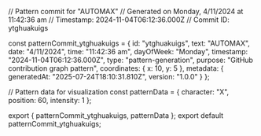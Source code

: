 // Pattern commit for "AUTOMAX"
// Generated on Monday, 4/11/2024 at 11:42:36 am
// Timestamp: 2024-11-04T06:12:36.000Z
// Commit ID: ytghuakuigs

const patternCommit_ytghuakuigs = {
  id: "ytghuakuigs",
  text: "AUTOMAX",
  date: "4/11/2024",
  time: "11:42:36 am",
  dayOfWeek: "Monday",
  timestamp: "2024-11-04T06:12:36.000Z",
  type: "pattern-generation",
  purpose: "GitHub contribution graph pattern",
  coordinates: {
    x: 10,
    y: 5
  },
  metadata: {
    generatedAt: "2025-07-24T18:10:31.810Z",
    version: "1.0.0"
  }
};

// Pattern data for visualization
const patternData = {
  character: "X",
  position: 60,
  intensity: 1
};

export { patternCommit_ytghuakuigs, patternData };
export default patternCommit_ytghuakuigs;
